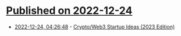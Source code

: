 # [Published on 2022-12-24](index.md)

* [2022-12-24, 04:26:48](https://news.ycombinator.com/item?id=34113976) - [Crypto/Web3 Startup Ideas (2023 Edition)](https://alliancedao.notion.site/Crypto-Web3-Startup-Ideas-2023-Edition-48d40ccadeeb42a48056659fcce109b1#6363d842471a422ca39d51ad451527f2)
